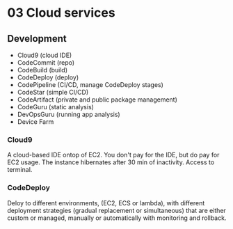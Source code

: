 # 03 Cloud services

## Development

- Cloud9 (cloud IDE)
- CodeCommit (repo)
- CodeBuild (build)
- CodeDeploy (deploy)
- CodePipeline (CI/CD, manage CodeDeploy stages)
- CodeStar (simple CI/CD)
- CodeArtifact (private and public package management)
- CodeGuru (static analysis)
- DevOpsGuru (running app analysis)
- Device Farm

### Cloud9

A cloud-based IDE ontop of EC2. You don't pay for the IDE, but do pay for EC2 usage. The instance hibernates after 30 min of inactivity. Access to terminal.

### CodeDeploy

Deloy to different environments, (EC2, ECS or lambda), with different deployment strategies (gradual replacement or simultaneous) that are either custom or managed, manually or automatically with monitoring and rollback.
